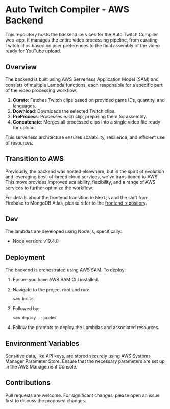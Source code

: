 # Auto Twitch Compiler - AWS Backend

This repository hosts the backend services for the Auto Twitch Compiler web-app. It manages the entire video processing pipeline, from curating Twitch clips based on user preferences to the final assembly of the video ready for YouTube upload.

## Overview

The backend is built using AWS Serverless Application Model (SAM) and consists of multiple Lambda functions, each responsible for a specific part of the video processing workflow:

1. **Curate**: Fetches Twitch clips based on provided game IDs, quantity, and languages.
2. **Download**: Downloads the selected Twitch clips.
3. **PreProcess**: Processes each clip, preparing them for assembly.
4. **Concatenate**: Merges all processed clips into a single video file ready for upload.

This serverless architecture ensures scalability, resilience, and efficient use of resources.

## Transition to AWS

Previously, the backend was hosted elsewhere, but in the spirit of evolution and leveraging best-of-breed cloud services, we've transitioned to AWS. This move provides improved scalability, flexibility, and a range of AWS services to further optimize the workflow.

For details about the frontend transition to Next.js and the shift from Firebase to MongoDB Atlas, please refer to the [frontend repository](https://chat.openai.com/c/link-to-frontend-repo).

## Dev

The lambdas are developed using Node.js, specifically:

- Node version: v19.4.0

## Deployment

The backend is orchestrated using AWS SAM. To deploy:

1. Ensure you have AWS SAM CLI installed.
2. Navigate to the project root and run:

   `sam build`

3. Followed by:

   `sam deploy --guided`

4. Follow the prompts to deploy the Lambdas and associated resources.

## Environment Variables

Sensitive data, like API keys, are stored securely using AWS Systems Manager Parameter Store. Ensure that the necessary parameters are set up in the AWS Management Console.

## Contributions

Pull requests are welcome. For significant changes, please open an issue first to discuss the proposed changes.
